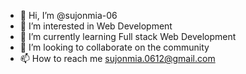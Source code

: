 - 👋 Hi, I’m @sujonmia-06
- 👀 I’m interested in Web Development
- 🌱 I’m currently learning Full stack Web Development
- 💞️ I’m looking to collaborate on the community
- 📫 How to reach me sujonmia.0612@gmail.com

<!---
sujonmia-06/sujonmia-06 is a ✨ special ✨ repository because its `README.md` (this file) appears on your GitHub profile.
You can click the Preview link to take a look at your changes.
--->
